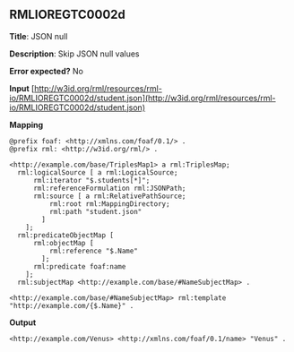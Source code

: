 ## RMLIOREGTC0002d

**Title**: JSON null

**Description**: Skip JSON null values

**Error expected?** No

**Input**
 [http://w3id.org/rml/resources/rml-io/RMLIOREGTC0002d/student.json](http://w3id.org/rml/resources/rml-io/RMLIOREGTC0002d/student.json)

**Mapping**
```
@prefix foaf: <http://xmlns.com/foaf/0.1/> .
@prefix rml: <http://w3id.org/rml/> .

<http://example.com/base/TriplesMap1> a rml:TriplesMap;
  rml:logicalSource [ a rml:LogicalSource;
      rml:iterator "$.students[*]";
      rml:referenceFormulation rml:JSONPath;
      rml:source [ a rml:RelativePathSource;
          rml:root rml:MappingDirectory;
          rml:path "student.json"
        ]
    ];
  rml:predicateObjectMap [
      rml:objectMap [
          rml:reference "$.Name"
        ];
      rml:predicate foaf:name
    ];
  rml:subjectMap <http://example.com/base/#NameSubjectMap> .

<http://example.com/base/#NameSubjectMap> rml:template "http://example.com/{$.Name}" .

```

**Output**
```
<http://example.com/Venus> <http://xmlns.com/foaf/0.1/name> "Venus" .


```

